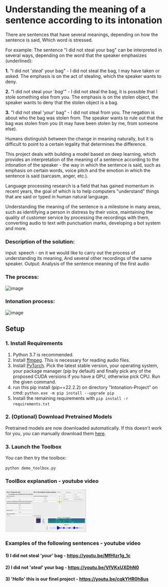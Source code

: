 # Understanding the meaning of a sentence according to its intonation

There are sentences that have several meanings, depending on how the sentence is said, Which word is stressed.

For example:
The sentence "I did not steal your bag" can be interpreted in several ways, depending on the word that the speaker emphasizes (underlined):

**1.** "I did not  '*steal*' your bag" - I did not steal the bag, I may have taken or asked.
The emphasis is on the act of stealing, which the speaker wants to deny.

**2.** "I did not steal your '*bag*'" - I did not steal the bag, it is possible that I stole something else from you. The emphasis is on the stolen object, the speaker wants to deny that the stolen object is a bag.

**3.** "I did not steal '*your*' bag" - I did not steal from you. The negation is about who the bag was stolen from. The speaker wants to rule out that the bag was stolen from you (it may have been stolen by me, from someone else).

Humans distinguish between the change in meaning naturally, but it is difficult to point to a certain legality that determines the difference.

This project deals with building a model based on deep learning, which provides an interpretation of the meaning of a sentence according to the intonation of the speaker - the way in which the sentence is said, such as emphasis on certain words, voice pitch and the emotion in which the sentence is said (sarcasm, anger, etc.).

Language processing research is a field that has gained momentum in recent years, the goal of which is to help computers "understand" things that are said or typed in human natural language.

Understanding the meaning of the sentence is a milestone in many areas, such as identifying a person in distress by their voice, maintaining the quality of customer service by processing the recordings with them, converting audio to text with punctuation marks, developing a bot system and more.

### Description of the solution:

input: speech - on it we would like to carry out the process of understanding its meaning,
        And several other recordings of the same speaker.
Output: Analysis of the sentence meaning of the first audio

### The process:

![image](https://user-images.githubusercontent.com/61710157/184504179-edf732a4-3e61-4ced-84b4-5f13c1be3b3f.png)


### Intonation process:

![image](https://user-images.githubusercontent.com/61710157/184395287-20afd24b-6ea6-4a00-a791-30cea05787ce.png)


## Setup

### 1. Install Requirements
1. Python 3.7 is recommended.
2. Install [ffmpeg](https://ffmpeg.org/download.html#get-packages). This is necessary for reading audio files.
3. Install [PyTorch](https://pytorch.org/get-started/locally/). Pick the latest stable version, your operating system, your package manager (pip by default) and finally pick any of the proposed CUDA versions if you have a GPU, otherwise pick CPU. Run the given command.
4. run this pip install (pip==22.2.2) on directory "Intonation-Project" on cmd: `python.exe -m pip install --upgrade pip` 
5. Install the remaining requirements with `pip install -r requirements.txt`


### 2. (Optional) Download Pretrained Models
Pretrained models are now downloaded automatically. If this doesn't work for you, you can manually download them [here](https://github.com/CorentinJ/Real-Time-Voice-Cloning/wiki/Pretrained-models).


### 3. Launch the Toolbox
You can then try the toolbox:

`python demo_toolbox.py` 

### ToolBox explanation - youtube video
[<img src="https://github.com/hila-wiesel/Intonation-Project/blob/cc40b4cef2157d56648dbfa53d390de61b96c715/pictures/Image%20for%20video.png" width="50%">](https://youtu.be/gYPRfR5BTds "Now in Android: 55")

### Examples of the following sentences - youtube video

#### 1) I did not steal '*your*' bag - https://youtu.be/MfHIzr1g_1c
#### 2) I did not '*steal*' your bag - https://youtu.be/VfVKxUXDhN0
#### 3) '*Hello*' this is our finel project - https://youtu.be/cqkYHR0h8us

